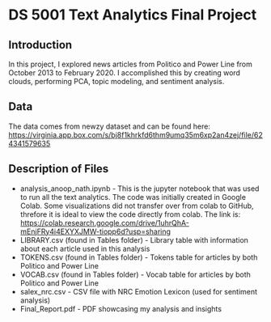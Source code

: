 # DS 5001 Text Analytics Final Project

## Introduction
In this project, I explored news articles from Politico and Power Line from October 2013 to February 2020. I accomplished this by creating word clouds, performing PCA, topic modeling, and sentiment analysis.


## Data
The data comes from newzy dataset and can be found here: https://virginia.app.box.com/s/bj8f1khrkfd6thm9umq35m6xp2an4zej/file/624341579635

## Description of Files

- analysis_anoop_nath.ipynb - This is the jupyter notebook that was used to run all the text analytics. The code was initially created in Google Colab. Some visualizations did not transfer over from colab to GitHub, threfore it is ideal to view the code directly from colab. The link is: https://colab.research.google.com/drive/1uhrQhA-mEnjFRy4i4EXYXJMW-tiopp6d?usp=sharing
- LIBRARY.csv (found in Tables folder) - Library table with information about each article used in this analysis
- TOKENS.csv (found in Tables folder) - Tokens table for articles by both Politico and Power Line
- VOCAB.csv (found in Tables folder) - Vocab table for articles by both Politico and Power Line
- salex_nrc.csv - CSV file with NRC Emotion Lexicon (used for sentiment analysis)
- Final_Report.pdf - PDF showcasing my analysis and insights
